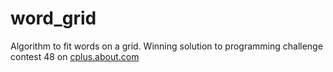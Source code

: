 word_grid
=========

Algorithm to fit words on a grid. Winning solution to programming challenge contest 48 on [cplus.about.com](http://cplus.about.com)
